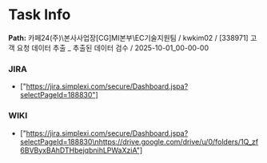 # Task Info

**Path:** 카페24(주)\본사사업장\[CG]MI본부\EC기술지원팀 / kwkim02 / [338971] 고객 요청 데이터 추출 _ 추출된 데이터 검수 / 2025-10-01_00-00-00

### JIRA
- ["https://jira.simplexi.com/secure/Dashboard.jspa?selectPageId=188830"]

### WIKI
- ["https://jira.simplexi.com/secure/Dashboard.jspa?selectPageId=188830\nhttps://drive.google.com/drive/u/0/folders/1Q_zf6BVByxBAhDTHbejqbnihLPWaXziA"]


